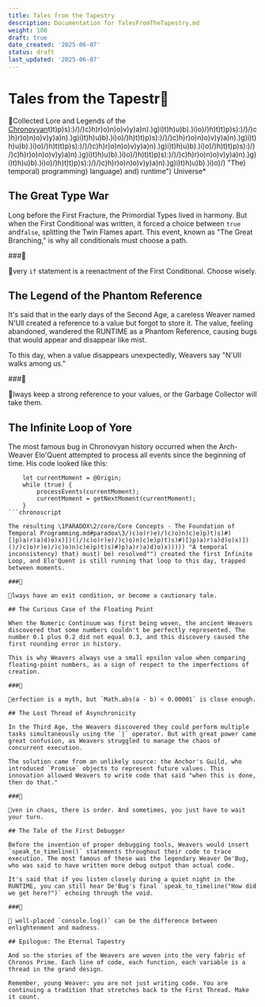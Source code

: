 ```yaml
---
title: Tales from the Tapestry
description: Documentation for TalesFromTheTapestry.md
weight: 100
draft: true
date_created: '2025-06-07'
status: draft
last_updated: '2025-06-07'
---
```


# Tales from the Tapestr
Collected Lore and Legends of the [Chronovyan](https://chronovyan.github.io/h)t)t)p)s):)/)/)c)h)r)o)n)o)v)y)a)n).)g)i)t)h)u)b).)i)o)/)h)t)t)p)s):)/)/)c)h)r)o)n)o)v)y)a)n).)g)i)t)h)u)b).)i)o)/)h)t)t)p)s):)/)/)c)h)r)o)n)o)v)y)a)n).)g)i)t)h)u)b).)i)o)/)h)t)t)p)s):)/)/)c)h)r)o)n)o)v)y)a)n).)g)i)t)h)u)b).)i)o)/)h)t)t)p)s):)/)/)c)h)r)o)n)o)v)y)a)n).)g)i)t)h)u)b).)i)o)/)h)t)t)p)s):)/)/)c)h)r)o)n)o)v)y)a)n).)g)i)t)h)u)b).)i)o)/)h)t)t)p)s):)/)/)c)h)r)o)n)o)v)y)a)n).)g)i)t)h)u)b).)i)o)/) "The) temporal) programming) language) and) runtime") Universe*

## The Great Type War

Long before the First Fracture, the Primordial Types lived in harmony. But when the First Conditional was written, it forced a choice between `true` and`false`, splitting the Twin Flames apart. This event, known as "The Great Branching," is why all conditionals must choose a path.

###

very `if` statement is a reenactment of the First Conditional. Choose wisely.

## The Legend of the Phantom Reference

It's said that in the early days of the Second Age, a careless Weaver named N'Ull created a reference to a value but forgot to store it. The value, feeling abandoned, wandered the RUNTIME as a Phantom Reference, causing bugs that would appear and disappear like mist.

To this day, when a value disappears unexpectedly, Weavers say "N'Ull walks among us."

###

lways keep a strong reference to your values, or the Garbage Collector will take them.

## The Infinite Loop of Yore

The most famous bug in Chronovyan history occurred when the Arch-Weaver Elo'Quent attempted to process all events since the beginning of time. His code looked like this:
```chronoscript
    let currentMoment = @Origin;
    while (true) {
        processEvents(currentMoment);
        currentMoment = getNextMoment(currentMoment);
    }
```chronoscript

The resulting \1PARADOX\2/core/Core Concepts - The Foundation of Temporal Programming.md#paradox\3/)c)o)r)e)/)c)o)n)c)e)p)t)s)#)[)p)a)r)a)d)o)x)])()/)c)o)r)e)/)c)o)n)c)e)p)t)s)#)[)p)a)r)a)d)o)x)])()/)c)o)r)e)/)c)o)n)c)e)p)t)s)#)p)a)r)a)d)o)x))))) "A temporal inconsistency) that) must) be) resolved"") created the first Infinite Loop, and Elo'Quent is still running that loop to this day, trapped between moments.

###

lways have an exit condition, or become a cautionary tale.

## The Curious Case of the Floating Point

When the Numeric Continuum was first being woven, the ancient Weavers discovered that some numbers couldn't be perfectly represented. The number 0.1 plus 0.2 did not equal 0.3, and this discovery caused the first rounding error in history.

This is why Weavers always use a small epsilon value when comparing floating-point numbers, as a sign of respect to the imperfections of creation.

###

erfection is a myth, but `Math.abs(a - b) < 0.00001` is close enough.

## The Lost Thread of Asynchronicity

In the Third Age, the Weavers discovered they could perform multiple tasks simultaneously using the `|` operator. But with great power came great confusion, as Weavers struggled to manage the chaos of concurrent execution.

The solution came from an unlikely source: the Anchor's Guild, who introduced `Promise` objects to represent future values. This innovation allowed Weavers to write code that said "when this is done, then do that."

###

ven in chaos, there is order. And sometimes, you just have to wait your turn.

## The Tale of the First Debugger

Before the invention of proper debugging tools, Weavers would insert `speak_to_timeline()` statements throughout their code to trace execution. The most famous of these was the legendary Weaver De'Bug, who was said to have written more debug output than actual code.

It's said that if you listen closely during a quiet night in the RUNTIME, you can still hear De'Bug's final `speak_to_timeline("How did we get here?")` echoing through the void.

###

 well-placed `console.log()` can be the difference between enlightenment and madness.

## Epilogue: The Eternal Tapestry

And so the stories of the Weavers are woven into the very fabric of Chronos Prime. Each line of code, each function, each variable is a thread in the grand design.

Remember, young Weaver: you are not just writing code. You are continuing a tradition that stretches back to the First Thread. Make it count.